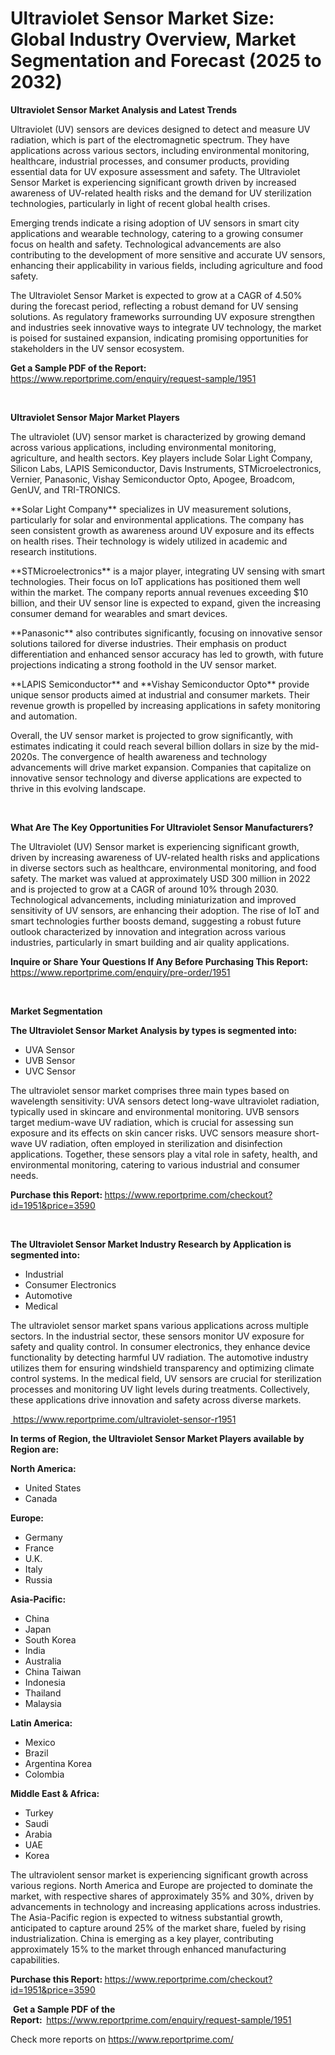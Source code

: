 <p><h1>Ultraviolet Sensor Market Size: Global Industry Overview, Market Segmentation and Forecast (2025 to 2032)</h1></p><p><strong>Ultraviolet Sensor Market Analysis and Latest Trends</strong></p>
<p><p>Ultraviolet (UV) sensors are devices designed to detect and measure UV radiation, which is part of the electromagnetic spectrum. They have applications across various sectors, including environmental monitoring, healthcare, industrial processes, and consumer products, providing essential data for UV exposure assessment and safety. The Ultraviolet Sensor Market is experiencing significant growth driven by increased awareness of UV-related health risks and the demand for UV sterilization technologies, particularly in light of recent global health crises. </p><p>Emerging trends indicate a rising adoption of UV sensors in smart city applications and wearable technology, catering to a growing consumer focus on health and safety. Technological advancements are also contributing to the development of more sensitive and accurate UV sensors, enhancing their applicability in various fields, including agriculture and food safety. </p><p>The Ultraviolet Sensor Market is expected to grow at a CAGR of 4.50% during the forecast period, reflecting a robust demand for UV sensing solutions. As regulatory frameworks surrounding UV exposure strengthen and industries seek innovative ways to integrate UV technology, the market is poised for sustained expansion, indicating promising opportunities for stakeholders in the UV sensor ecosystem.</p></p>
<p><strong>Get a Sample PDF of the Report:&nbsp;</strong> <a href="https://www.reportprime.com/enquiry/request-sample/1951?utm_campaign=3120&utm_medium=2&utm_source=Github&utm_content=ia&utm_term=18032025&utm_id=ultraviolet-sensor">https://www.reportprime.com/enquiry/request-sample/1951</a></p>
<p>&nbsp;</p>
<p><strong>Ultraviolet Sensor Major Market Players</strong></p>
<p><p>The ultraviolet (UV) sensor market is characterized by growing demand across various applications, including environmental monitoring, agriculture, and health sectors. Key players include Solar Light Company, Silicon Labs, LAPIS Semiconductor, Davis Instruments, STMicroelectronics, Vernier, Panasonic, Vishay Semiconductor Opto, Apogee, Broadcom, GenUV, and TRI-TRONICS.</p><p>**Solar Light Company** specializes in UV measurement solutions, particularly for solar and environmental applications. The company has seen consistent growth as awareness around UV exposure and its effects on health rises. Their technology is widely utilized in academic and research institutions.</p><p>**STMicroelectronics** is a major player, integrating UV sensing with smart technologies. Their focus on IoT applications has positioned them well within the market. The company reports annual revenues exceeding $10 billion, and their UV sensor line is expected to expand, given the increasing consumer demand for wearables and smart devices.</p><p>**Panasonic** also contributes significantly, focusing on innovative sensor solutions tailored for diverse industries. Their emphasis on product differentiation and enhanced sensor accuracy has led to growth, with future projections indicating a strong foothold in the UV sensor market.</p><p>**LAPIS Semiconductor** and **Vishay Semiconductor Opto** provide unique sensor products aimed at industrial and consumer markets. Their revenue growth is propelled by increasing applications in safety monitoring and automation.</p><p>Overall, the UV sensor market is projected to grow significantly, with estimates indicating it could reach several billion dollars in size by the mid-2020s. The convergence of health awareness and technology advancements will drive market expansion. Companies that capitalize on innovative sensor technology and diverse applications are expected to thrive in this evolving landscape.</p></p>
<p>&nbsp;</p>
<p><strong>What Are The Key Opportunities For Ultraviolet Sensor Manufacturers?</strong></p>
<p><p>The Ultraviolet (UV) Sensor market is experiencing significant growth, driven by increasing awareness of UV-related health risks and applications in diverse sectors such as healthcare, environmental monitoring, and food safety. The market was valued at approximately USD 300 million in 2022 and is projected to grow at a CAGR of around 10% through 2030. Technological advancements, including miniaturization and improved sensitivity of UV sensors, are enhancing their adoption. The rise of IoT and smart technologies further boosts demand, suggesting a robust future outlook characterized by innovation and integration across various industries, particularly in smart building and air quality applications.</p></p>
<p><strong>Inquire or Share Your Questions If Any Before Purchasing This Report:</strong> <a href="https://www.reportprime.com/enquiry/pre-order/1951?utm_campaign=3120&utm_medium=2&utm_source=Github&utm_content=ia&utm_term=18032025&utm_id=ultraviolet-sensor">https://www.reportprime.com/enquiry/pre-order/1951</a></p>
<p>&nbsp;</p>
<p><strong>Market Segmentation</strong></p>
<p><strong>The Ultraviolet Sensor Market Analysis by types is segmented into:</strong></p>
<p><ul><li>UVA Sensor</li><li>UVB Sensor</li><li>UVC Sensor</li></ul></p>
<p><p>The ultraviolet sensor market comprises three main types based on wavelength sensitivity: UVA sensors detect long-wave ultraviolet radiation, typically used in skincare and environmental monitoring. UVB sensors target medium-wave UV radiation, which is crucial for assessing sun exposure and its effects on skin cancer risks. UVC sensors measure short-wave UV radiation, often employed in sterilization and disinfection applications. Together, these sensors play a vital role in safety, health, and environmental monitoring, catering to various industrial and consumer needs.</p></p>
<p><strong>Purchase this Report:&nbsp;</strong><a href="https://www.reportprime.com/checkout?id=1951&price=3590&utm_campaign=3120&utm_medium=2&utm_source=Github&utm_content=ia&utm_term=18032025&utm_id=ultraviolet-sensor">https://www.reportprime.com/checkout?id=1951&price=3590</a></p>
<p>&nbsp;</p>
<p><strong>The Ultraviolet Sensor Market Industry Research by Application is segmented into:</strong></p>
<p><ul><li>Industrial</li><li>Consumer Electronics</li><li>Automotive</li><li>Medical</li></ul></p>
<p><p>The ultraviolet sensor market spans various applications across multiple sectors. In the industrial sector, these sensors monitor UV exposure for safety and quality control. In consumer electronics, they enhance device functionality by detecting harmful UV radiation. The automotive industry utilizes them for ensuring windshield transparency and optimizing climate control systems. In the medical field, UV sensors are crucial for sterilization processes and monitoring UV light levels during treatments. Collectively, these applications drive innovation and safety across diverse markets.</p></p>
<p><a href="https://www.reportprime.com/ultraviolet-sensor-r1951?utm_campaign=3120&utm_medium=2&utm_source=Github&utm_content=ia&utm_term=18032025&utm_id=ultraviolet-sensor">&nbsp;https://www.reportprime.com/ultraviolet-sensor-r1951</a></p>
<p><strong>In terms of Region, the Ultraviolet Sensor Market Players available by Region are:</strong></p>
<p>
    <p> <strong> North America: </strong>
        <ul>
            <li>United States</li>
            <li>Canada</li>
        </ul>
        </p> 
    <p> <strong> Europe: </strong>
        <ul>
            <li>Germany</li>
            <li>France</li>
            <li>U.K.</li>
            <li>Italy</li>
            <li>Russia</li>
        </ul>
        </p> 
    <p> <strong> Asia-Pacific: </strong>
        <ul>
            <li>China</li>
            <li>Japan</li>
            <li>South Korea</li>
            <li>India</li>
            <li>Australia</li>
            <li>China Taiwan</li>
            <li>Indonesia</li>
            <li>Thailand</li>
            <li>Malaysia</li>
        </ul>
        </p> 
    <p> <strong> Latin America: </strong>
        <ul>
            <li>Mexico</li>
            <li>Brazil</li>
            <li>Argentina Korea</li>
            <li>Colombia</li>
        </ul>
        </p> 
    <p> <strong> Middle East & Africa: </strong>
        <ul>
            <li>Turkey</li>
            <li>Saudi</li>
            <li>Arabia</li>
            <li>UAE</li>
            <li>Korea</li>
        </ul>
    </p>
    </p>
<p><p>The ultraviolent sensor market is experiencing significant growth across various regions. North America and Europe are projected to dominate the market, with respective shares of approximately 35% and 30%, driven by advancements in technology and increasing applications across industries. The Asia-Pacific region is expected to witness substantial growth, anticipated to capture around 25% of the market share, fueled by rising industrialization. China is emerging as a key player, contributing approximately 15% to the market through enhanced manufacturing capabilities.</p></p>
<p><strong>Purchase this Report: </strong><a href="https://www.reportprime.com/checkout?id=1951&price=3590&utm_campaign=3120&utm_medium=2&utm_source=Github&utm_content=ia&utm_term=18032025&utm_id=ultraviolet-sensor">https://www.reportprime.com/checkout?id=1951&price=3590</a></p>
<p>&nbsp;<strong>Get a Sample PDF of the Report:&nbsp;&nbsp;</strong><a href="https://www.reportprime.com/enquiry/request-sample/1951?utm_campaign=3120&utm_medium=2&utm_source=Github&utm_content=ia&utm_term=18032025&utm_id=ultraviolet-sensor">https://www.reportprime.com/enquiry/request-sample/1951</a></p>
<p><strong></strong></p>
<p>Check more reports on <a href="https://www.reportprime.com/?utm_campaign=3120&utm_medium=2&utm_source=Github&utm_content=ia&utm_term=18032025&utm_id=ultraviolet-sensor">https://www.reportprime.com/</a></p>